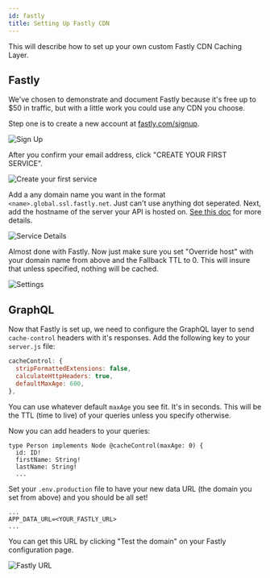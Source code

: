 ```yaml
---
id: fastly
title: Setting Up Fastly CDN
---
```


This will describe how to set up your own custom Fastly CDN Caching Layer.

## Fastly

We've chosen to demonstrate and document Fastly because it's free up to $50 in traffic, but with a little work you could use any CDN you choose.

Step one is to create a new account at [fastly.com/signup](https://www.fastly.com/signup).

![Sign Up](/docs/docs/assets/fastly/signup.png)

After you confirm your email address, click "CREATE YOUR FIRST SERVICE".

![Create your first service](/docs/docs/assets/fastly/first-service.png)

Add a any domain name you want in the format `<name>.global.ssl.fastly.net`. Just can't use anything dot seperated. Next, add the hostname of the server your API is hosted on. [See this doc](https://docs.fastly.com/guides/tls/setting-up-free-tls) for more details.

![Service Details](/docs/docs/assets/fastly/details.png)

Almost done with Fastly. Now just make sure you set "Override host" with your domain name from above and the Fallback TTL to 0. This will insure that unless specified, nothing will be cached.

![Settings](/docs/docs/assets/fastly/settings.png)

## GraphQL

Now that Fastly is set up, we need to configure the GraphQL layer to send `cache-control` headers with it's responses. Add the following key to your `server.js` file:

```js
cacheControl: {
  stripFormattedExtensions: false,
  calculateHttpHeaders: true,
  defaultMaxAge: 600,
},
```

You can use whatever default `maxAge` you see fit. It's in seconds. This will be the TTL (time to live) of your queries unless you specify otherwise.

Now you can add headers to your queries:

```
type Person implements Node @cacheControl(maxAge: 0) {
  id: ID!
  firstName: String!
  lastName: String!
  ...
```

Set your `.env.production` file to have your new data URL (the domain you set from above) and you should be all set!

```
...
APP_DATA_URL=<YOUR_FASTLY_URL>
...
```

You can get this URL by clicking "Test the domain" on your Fastly configuration page.

![Fastly URL](/docs/docs/assets/fastly/fastly_url.png)
